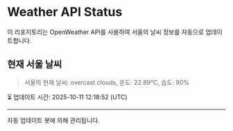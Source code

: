 
# Weather API Status

이 리포지토리는 OpenWeather API를 사용하여 서울의 날씨 정보를 자동으로 업데이트합니다.

## 현재 서울 날씨
> 서울의 현재 날씨: overcast clouds, 온도: 22.89°C, 습도: 90%

⏳ 업데이트 시간: 2025-10-11 12:18:52 (UTC)

---
자동 업데이트 봇에 의해 관리됩니다.
